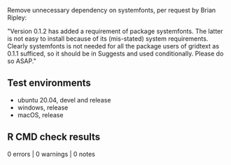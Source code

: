 Remove unnecessary dependency on systemfonts, per request by Brian Ripley:

"Version 0.1.2 has added a requirement of package systemfonts.  The latter is not easy to install because of its (mis-stated) system requirements.  Clearly systemfonts is not needed for all the package users of gridtext as 0.1.1 sufficed, so it should be in Suggests and used conditionally.  Please do so ASAP."

## Test environments
* ubuntu 20.04, devel and release
* windows, release
* macOS, release

## R CMD check results

0 errors | 0 warnings | 0 notes
